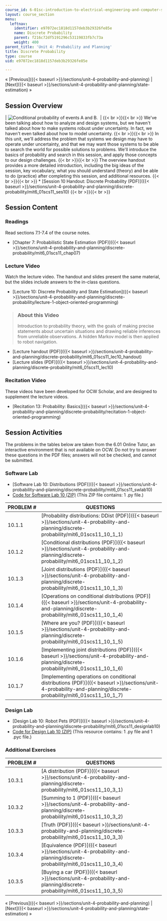 ```yaml
---
course_id: 6-01sc-introduction-to-electrical-engineering-and-computer-science-i-spring-2011
layout: course_section
menu:
  leftnav:
    identifier: e97072ec1818d1157deb3b29326fe85e
    name: Discrete Probability
    parent: f216c72df5191296c53119833fb7c73a
    weight: 400
parent_title: 'Unit 4: Probability and Planning'
title: Discrete Probability
type: course
uid: e97072ec1818d1157deb3b29326fe85e

---
```


« [Previous]({{< baseurl >}}/sections/unit-4-probability-and-planning) | [Next]({{< baseurl >}}/sections/unit-4-probability-and-planning/state-estimation) »

Session Overview
----------------

| ![Conditional probability of events A and B.](/coursemedia/6-01sc-introduction-to-electrical-engineering-and-computer-science-i-spring-2011/a8a27eeae91215dcbdbb63559232dc33_10.jpg)  |  {{< br >}}{{< br >}} We've been talking about how to analyze and design systems, but we haven't talked about how to make systems robust under uncertainty. In fact, we haven't even talked about how to model uncertainty. {{< br >}}{{< br >}} In this unit, we'll address the problem that systems we design may have to operate under uncertainty, and that we may want those systems to be able to search the world for possible solutions to problems. We'll introduce the basics of probability and search in this session, and apply those concepts to our design challenges. {{< br >}}{{< br >}} The overview handout provides a more detailed introduction, including the big ideas of the session, key vocabulary, what you should understand (theory) and be able to do (practice) after completing this session, and additional resources. {{< br >}}{{< br >}} *   [Session 10 Handout: Discrete Probability (PDF)]({{< baseurl >}}/sections/unit-4-probability-and-planning/discrete-probability/mit6_01scs11_ses10) {{< br >}}{{< br >}}  

Session Content
---------------

### Readings

Read sections 7.1-7.4 of the course notes.

*   [Chapter 7: Probabilistic State Estimation (PDF)]({{< baseurl >}}/sections/unit-4-probability-and-planning/discrete-probability/mit6_01scs11_chap07)

### Lecture Video

Watch the lecture video. The handout and slides present the same material, but the slides include answers to the in-class questions.

*   [Lecture 10: Discrete Probability and State Estimation]({{< baseurl >}}/sections/unit-4-probability-and-planning/discrete-probability/lecture-1-object-oriented-programming)

> ### About this Video
> 
> Introduction to probability theory, with the goals of making precise statements about uncertain situations and drawing reliable inferences from unreliable observations. A hidden Markov model is then applied to robot navigation.

*   [Lecture handout (PDF)]({{< baseurl >}}/sections/unit-4-probability-and-planning/discrete-probability/mit6_01scs11_lec10_handout)
*   [Lecture slides (PDF)]({{< baseurl >}}/sections/unit-4-probability-and-planning/discrete-probability/mit6_01scs11_lec10)

### Recitation Video

These videos have been developed for OCW Scholar, and are designed to supplement the lecture videos.

*   [Recitation 13: Probability: Basics]({{< baseurl >}}/sections/unit-4-probability-and-planning/discrete-probability/recitation-1-object-oriented-programming)

Session Activities
------------------

The problems in the tables below are taken from the 6.01 Online Tutor, an interactive environment that is not available on OCW. Do not try to answer these questions in the PDF files; answers will not be checked, and cannot be submitted.

### Software Lab

*   [Software Lab 10: Distributions (PDF)]({{< baseurl >}}/sections/unit-4-probability-and-planning/discrete-probability/mit6_01scs11_swlab10)
*   [Code for Software Lab 10 (ZIP)](/coursemedia/6-01sc-introduction-to-electrical-engineering-and-computer-science-i-spring-2011/6f49c20ccbed80b925f707a52db2517a_swLab10.zip) (This ZIP file contains: 1 .py file.)

| PROBLEM # | QUESTIONS |
| --- | --- |
| 10.1.1 | [Probability distributions: DDist (PDF)]({{< baseurl >}}/sections/unit-4-probability-and-planning/discrete-probability/mit6_01scs11_10_1_1) |
| 10.1.2 | [Conditional distributions (PDF)]({{< baseurl >}}/sections/unit-4-probability-and-planning/discrete-probability/mit6_01scs11_10_1_2) |
| 10.1.3 | [Joint distributions (PDF)]({{< baseurl >}}/sections/unit-4-probability-and-planning/discrete-probability/mit6_01scs11_10_1_3) |
| 10.1.4 | [Operations on conditional distributions (PDF)]({{< baseurl >}}/sections/unit-4-probability-and-planning/discrete-probability/mit6_01scs11_10_1_4) |
| 10.1.5 | [Where are you? (PDF)]({{< baseurl >}}/sections/unit-4-probability-and-planning/discrete-probability/mit6_01scs11_10_1_5) |
| 10.1.6 | [Implementing joint distributions (PDF)]({{< baseurl >}}/sections/unit-4-probability-and-planning/discrete-probability/mit6_01scs11_10_1_6) |
| 10.1.7 | [Implementing operations on conditional distributions (PDF)]({{< baseurl >}}/sections/unit-4-probability-and-planning/discrete-probability/mit6_01scs11_10_1_7) 

### Design Lab

*   [Design Lab 10: Robot Pets (PDF)]({{< baseurl >}}/sections/unit-4-probability-and-planning/discrete-probability/mit6_01scs11_designlab10)
*   [Code for Design Lab 10 (ZIP)](/coursemedia/6-01sc-introduction-to-electrical-engineering-and-computer-science-i-spring-2011/5ee9e46fbc3f2e6bac66af2462d172ef_designLab10.zip) (This resource contains: 1 .py file and 1 .pyc file.)

### Additional Exercises

| PROBLEM # | QUESTIONS |
| --- | --- |
| 10.3.1 | [A distribution (PDF)]({{< baseurl >}}/sections/unit-4-probability-and-planning/discrete-probability/mit6_01scs11_10_3_1) |
| 10.3.2 | [Summing to 1 (PDF)]({{< baseurl >}}/sections/unit-4-probability-and-planning/discrete-probability/mit6_01scs11_10_3_2) |
| 10.3.3 | [Truth (PDF)]({{< baseurl >}}/sections/unit-4-probability-and-planning/discrete-probability/mit6_01scs11_10_3_3) |
| 10.3.4 | [Equivalence (PDF)]({{< baseurl >}}/sections/unit-4-probability-and-planning/discrete-probability/mit6_01scs11_10_3_4) |
| 10.3.5 | [Buying a car (PDF)]({{< baseurl >}}/sections/unit-4-probability-and-planning/discrete-probability/mit6_01scs11_10_3_5) 

« [Previous]({{< baseurl >}}/sections/unit-4-probability-and-planning) | [Next]({{< baseurl >}}/sections/unit-4-probability-and-planning/state-estimation) »